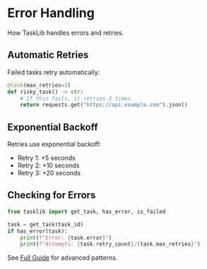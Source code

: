 # Error Handling

How TaskLib handles errors and retries.

## Automatic Retries

Failed tasks retry automatically:

```python
@task(max_retries=3)
def risky_task() -> str:
    # If this fails, it retries 3 times
    return requests.get("https://api.example.com").json()
```

## Exponential Backoff

Retries use exponential backoff:
- Retry 1: +5 seconds
- Retry 2: +10 seconds
- Retry 3: +20 seconds

## Checking for Errors

```python
from tasklib import get_task, has_error, is_failed

task = get_task(task_id)
if has_error(task):
    print(f"Error: {task.error}")
    print(f"Attempts: {task.retry_count}/{task.max_retries}")
```

See [Full Guide](../../FINAL_SUMMARY.md) for advanced patterns.
